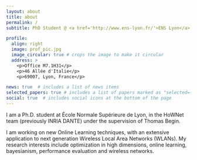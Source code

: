 ```yaml
---
layout: about
title: about
permalink: /
subtitle: PhD Student @ <a href='http://www.ens-lyon.fr/'>ENS Lyon</a>, <a href='http://www.ens-lyon.fr/LIP/'>LIP</a>, <a href='http://www.ens-lyon.fr/LIP/HOWNET/'>Team HoWNet</a>.

profile:
  align: right
  image: prof_pic.jpg
  image_circular: true # crops the image to make it circular
  address: >
    <p>Office M7.1H31</p>
    <p>46 Allée d'Italie</p>
    <p>69007, Lyon, France</p>

news: true  # includes a list of news items
selected_papers: true # includes a list of papers marked as "selected={true}"
social: true  # includes social icons at the bottom of the page
---
```


I am a Ph.D. student at École Normale Supérieure de Lyon, in the HoWNet team (previously INRIA DANTE) under the supervision of Thomas Begin.

I am working on new Online Learning techniques, with an extensive application to next generation Wireless Local Area Networks (WLANs). My research interests include optimization in high dimensions, online learning, bayesianism, performance evaluation and wireless networks.